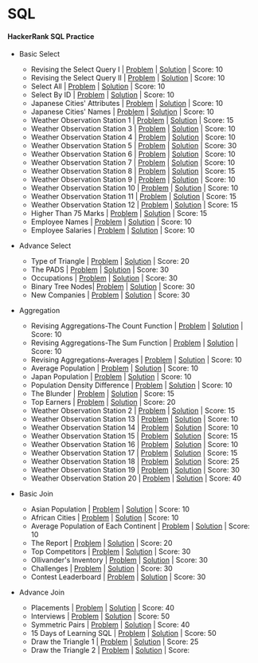 # SQL
#### HackerRank SQL Practice

* Basic Select
  * Revising the Select Query I | [Problem](https://www.hackerrank.com/challenges/revising-the-select-query/problem) | [Solution](https://github.com/vikramtalware/SQL/blob/master/1.%20Basic%20Select/1.%20Revising%20the%20Select%20Query%20I) | Score: 10
  * Revising the Select Query II | [Problem](https://www.hackerrank.com/challenges/revising-the-select-query-2) | [Solution](https://github.com/vikramtalware/SQL/blob/master/1.%20Basic%20Select/2.%20Revising%20the%20Select%20Query%20II) | Score: 10
  * Select All | [Problem](https://www.hackerrank.com/challenges/select-all-sql) | [Solution](https://github.com/vikramtalware/SQL/blob/master/1.%20Basic%20Select/3.%20Select%20All) | Score: 10
  * Select By ID | [Problem](https://www.hackerrank.com/challenges/select-by-id) | [Solution](https://github.com/vikramtalware/SQL/commit/0f063947ca641232aecae9c2a61cd98cd79ee91c) | Score: 10
  * Japanese Cities' Attributes | [Problem](https://www.hackerrank.com/challenges/japanese-cities-attributes) | [Solution](https://github.com/vikramtalware/SQL/blob/master/1.%20Basic%20Select/5.%20Japanese%20Cities'%20Attributes) | Score: 10
  * Japanese Cities' Names | [Problem](https://www.hackerrank.com/challenges/japanese-cities-name) | [Solution](https://github.com/vikramtalware/SQL/blob/master/1.%20Basic%20Select/6.%20Japanese%20Cities'%20Names) | Score: 10
  * Weather Observation Station 1 | [Problem](https://www.hackerrank.com/challenges/weather-observation-station-1) | [Solution](https://github.com/vikramtalware/SQL/blob/master/1.%20Basic%20Select/7.%20Weather%20Observation%20Station%201) | Score: 15
  * Weather Observation Station 3 | [Problem](https://www.hackerrank.com/challenges/weather-observation-station-3) | [Solution](https://github.com/vikramtalware/SQL/blob/master/1.%20Basic%20Select/8.%20Weather%20Observation%20Station%203) | Score: 10
  * Weather Observation Station 4 | [Problem](https://www.hackerrank.com/challenges/weather-observation-station-4) | [Solution](https://github.com/vikramtalware/SQL/blob/master/1.%20Basic%20Select/9.%20Weather%20Observation%20Station%204) | Score: 10
  * Weather Observation Station 5 | [Problem](https://www.hackerrank.com/challenges/weather-observation-station-5) | [Solution](https://github.com/vikramtalware/SQL/blob/master/1.%20Basic%20Select/10.%20Weather%20Observation%20Station%205) | Score: 30
  * Weather Observation Station 6 | [Problem](https://www.hackerrank.com/challenges/weather-observation-station-6) | [Solution](https://github.com/vikramtalware/SQL/blob/master/1.%20Basic%20Select/11.%20Weather%20Observation%20Station%206) | Score: 10
  * Weather Observation Station 7 | [Problem](https://www.hackerrank.com/challenges/weather-observation-station-7) | [Solution](https://github.com/vikramtalware/SQL/blob/master/1.%20Basic%20Select/12.%20Weather%20Observation%20Station%207) | Score: 10
  * Weather Observation Station 8 | [Problem](https://www.hackerrank.com/challenges/weather-observation-station-8) | [Solution](https://github.com/vikramtalware/SQL/blob/master/1.%20Basic%20Select/13.%20Weather%20Observation%20Station%208) | Score: 15
  * Weather Observation Station 9 | [Problem](https://www.hackerrank.com/challenges/weather-observation-station-9) | [Solution](https://github.com/vikramtalware/SQL/blob/master/1.%20Basic%20Select/14.%20Weather%20Observation%20Station%209) | Score: 10
  * Weather Observation Station 10 | [Problem](https://www.hackerrank.com/challenges/weather-observation-station-10) | [Solution](https://github.com/vikramtalware/SQL/blob/master/1.%20Basic%20Select/15.%20Weather%20Observation%20Station%2010) | Score: 10
  * Weather Observation Station 11 | [Problem](https://www.hackerrank.com/challenges/weather-observation-station-11) | [Solution](https://github.com/vikramtalware/SQL/blob/master/1.%20Basic%20Select/16.%20Weather%20Observation%20Station%2011) | Score: 15
  * Weather Observation Station 12 | [Problem](https://www.hackerrank.com/challenges/weather-observation-station-12) | [Solution](https://github.com/vikramtalware/SQL/blob/master/1.%20Basic%20Select/17.%20Weather%20Observation%20Station%2012) | Score: 15
  * Higher Than 75 Marks | [Problem](https://www.hackerrank.com/challenges/more-than-75-marks) | [Solution](https://github.com/vikramtalware/SQL/blob/master/1.%20Basic%20Select/18.%20Higher%20Than%2075%20Marks) | Score: 15
  * Employee Names | [Problem](https://www.hackerrank.com/challenges/name-of-employees) | [Solution](https://github.com/vikramtalware/SQL/blob/master/1.%20Basic%20Select/19.%20Employee%20Names) | Score: 10
  * Employee Salaries | [Problem](https://www.hackerrank.com/challenges/salary-of-employees) | [Solution](https://github.com/vikramtalware/SQL/blob/master/1.%20Basic%20Select/20.%20Employee%20Salaries) | Score: 10

* Advance Select
  * Type of Triangle | [Problem](https://www.hackerrank.com/challenges/what-type-of-triangle) | [Solution](https://github.com/vikramtalware/SQL/blob/master/2.%20Advance%20Select/01.%20Type%20of%20Triangle) | Score: 20
  * The PADS | [Problem](https://www.hackerrank.com/challenges/the-pads) | [Solution](https://github.com/vikramtalware/SQL/blob/master/2.%20Advance%20Select/02.%20The%20PADS) | Score: 30
  * Occupations | [Problem](https://www.hackerrank.com/challenges/occupations) | [Solution](https://github.com/vikramtalware/SQL/blob/master/2.%20Advance%20Select/03.%20Occupations) | Score: 30
  * Binary Tree Nodes| [Problem](https://www.hackerrank.com/challenges/binary-search-tree-1) | [Solution](https://github.com/vikramtalware/SQL/blob/master/2.%20Advance%20Select/04.%20Binary%20Tree%20Nodes) | Score: 30
  * New Companies | [Problem](https://www.hackerrank.com/challenges/the-company) | [Solution](https://github.com/vikramtalware/SQL/blob/master/2.%20Advance%20Select/05.%20New%20Companies) | Score: 30

* Aggregation
  * Revising Aggregations-The Count Function | [Problem](https://www.hackerrank.com/challenges/revising-aggregations-the-count-function) | [Solution](https://github.com/vikramtalware/SQL/blob/master/3.%20Aggregations/01.%20Revising%20Aggregations%20-%20The%20Count%20Function) | Score: 10
  * Revising Aggregations-The Sum Function | [Problem](https://www.hackerrank.com/challenges/revising-aggregations-sum) | [Solution](https://github.com/vikramtalware/SQL/blob/master/3.%20Aggregations/02.%20Revising%20Aggregations%20-%20The%20Sum%20Function) | Score: 10
  * Revising Aggregations-Averages | [Problem](https://www.hackerrank.com/challenges/revising-aggregations-the-average-function) | [Solution](https://github.com/vikramtalware/SQL/blob/master/3.%20Aggregations/03.%20Revising%20Aggregations%20-%20Averages) | Score: 10
  * Average Population | [Problem](https://www.hackerrank.com/challenges/average-population) | [Solution](https://github.com/vikramtalware/SQL/blob/master/3.%20Aggregations/04.%20Average%20Population) | Score: 10
  * Japan Population | [Problem](https://www.hackerrank.com/challenges/japan-population) | [Solution](https://github.com/vikramtalware/SQL/blob/master/3.%20Aggregations/05.%20Japan%20Population) | Score: 10
  * Population Density Difference | [Problem](https://www.hackerrank.com/challenges/population-density-difference) | [Solution]() | Score: 10
  * The Blunder | [Problem](https://www.hackerrank.com/challenges/the-blunder) | [Solution](https://github.com/vikramtalware/SQL/blob/master/3.%20Aggregations/07.%20The%20Blunder) | Score: 15
  * Top Earners | [Problem](https://www.hackerrank.com/challenges/earnings-of-employees) | [Solution](https://github.com/vikramtalware/SQL/blob/master/3.%20Aggregations/08.%20Top%20Earners) | Score: 20
  * Weather Observation Station 2 | [Problem](https://www.hackerrank.com/challenges/weather-observation-station-2) | [Solution](https://github.com/vikramtalware/SQL/blob/master/3.%20Aggregations/09.%20Weather%20Observation%20Station%202) | Score: 15
  * Weather Observation Station 13 | [Problem](https://www.hackerrank.com/challenges/weather-observation-station-13) | [Solution](https://github.com/vikramtalware/SQL/blob/master/3.%20Aggregations/10.%20Weather%20Observation%20Station%2013) | Score: 10
  * Weather Observation Station 14 | [Problem](https://www.hackerrank.com/challenges/weather-observation-station-14) | [Solution](https://github.com/vikramtalware/SQL/blob/master/3.%20Aggregations/11.%20Weather%20Observation%20Station%2014) | Score: 10
  * Weather Observation Station 15 | [Problem](https://www.hackerrank.com/challenges/weather-observation-station-15) | [Solution](https://github.com/vikramtalware/SQL/blob/master/3.%20Aggregations/12.%20Weather%20Observation%20Station%2015) | Score: 15
  * Weather Observation Station 16 | [Problem](https://www.hackerrank.com/challenges/weather-observation-station-16) | [Solution](https://github.com/vikramtalware/SQL/blob/master/3.%20Aggregations/13.%20Weather%20Observation%20Station%2016) | Score: 10
  * Weather Observation Station 17 | [Problem](https://www.hackerrank.com/challenges/weather-observation-station-17) | [Solution](https://github.com/vikramtalware/SQL/blob/master/3.%20Aggregations/14.%20Weather%20Observation%20Station%2017) | Score: 15
  * Weather Observation Station 18 | [Problem](https://www.hackerrank.com/challenges/weather-observation-station-18) | [Solution](https://github.com/vikramtalware/SQL/blob/master/3.%20Aggregations/15.%20Weather%20Observation%20Station%2018) | Score: 25
  * Weather Observation Station 19 | [Problem](https://www.hackerrank.com/challenges/weather-observation-station-19) | [Solution](https://github.com/vikramtalware/SQL/blob/master/3.%20Aggregations/16.%20Weather%20Observation%20Station%2019) | Score: 30
  * Weather Observation Station 20 | [Problem](https://www.hackerrank.com/challenges/weather-observation-station-20) | [Solution](https://github.com/vikramtalware/SQL/blob/master/3.%20Aggregations/17.%20Weather%20Observation%20Station%2020) | Score: 40  
  
* Basic Join
  * Asian Population  | [Problem](https://www.hackerrank.com/challenges/asian-population) | [Solution](https://github.com/vikramtalware/SQL/blob/master/4.%20Basic%20Join/01.%20Asian%20Population) | Score: 10
  * African Cities | [Problem](https://www.hackerrank.com/challenges/african-cities) | [Solution](https://github.com/vikramtalware/SQL/blob/master/4.%20Basic%20Join/02.%20African%20Cities) | Score: 10
  * Average Population of Each Continent | [Problem](https://www.hackerrank.com/challenges/average-population-of-each-continent) | [Solution](https://github.com/vikramtalware/SQL/blob/master/4.%20Basic%20Join/03.%20Average%20Population%20of%20Each%20Continent) | Score: 10
  * The Report | [Problem](https://www.hackerrank.com/challenges/the-report) | [Solution](https://github.com/vikramtalware/SQL/blob/master/4.%20Basic%20Join/04.%20The%20Report) | Score: 20
  * Top Competitors | [Problem](https://www.hackerrank.com/challenges/full-score) | [Solution](https://github.com/vikramtalware/SQL/blob/master/4.%20Basic%20Join/05.%20Top%20Competitors) | Score: 30
  * Ollivander's Inventory | [Problem](https://www.hackerrank.com/challenges/harry-potter-and-wands) | [Solution](https://github.com/vikramtalware/SQL/blob/master/4.%20Basic%20Join/06.%20Ollivander's%20Inventory) | Score: 30
  * Challenges | [Problem](https://www.hackerrank.com/challenges/challenges) | [Solution](https://github.com/vikramtalware/SQL/blob/master/4.%20Basic%20Join/07.%20Challenges) | Score: 30
  * Contest Leaderboard | [Problem](https://www.hackerrank.com/challenges/contest-leaderboard) | [Solution](https://github.com/vikramtalware/SQL/blob/master/4.%20Basic%20Join/08.%20Contest%20Leaderboard) | Score: 30

* Advance Join
  * Placements | [Problem](https://www.hackerrank.com/challenges/placements) | [Solution](https://github.com/vikramtalware/SQL/blob/master/5.%20Advance%20Join/01.%20Placements) | Score: 40
  * Interviews | [Problem](https://www.hackerrank.com/challenges/interviews) | [Solution](https://github.com/vikramtalware/SQL/blob/master/5.%20Advance%20Join/02.%20Interviews) | Score: 50
  * Symmetric Pairs | [Problem](https://www.hackerrank.com/challenges/symmetric-pairs) | [Solution](https://github.com/vikramtalware/SQL/blob/master/5.%20Advance%20Join/03.%20Symmetric%20Pairs) | Score: 40
  * 15 Days of Learning SQL | [Problem](https://www.hackerrank.com/challenges/15-days-of-learning-sql) | [Solution](https://github.com/vikramtalware/SQL/blob/master/5.%20Advance%20Join/04.%2015%20days%20of%20learning%20SQL) | Score: 50
  * Draw the Triangle 1 | [Problem](https://www.hackerrank.com/challenges/draw-the-triangle-1) | [Solution](https://github.com/vikramtalware/SQL/blob/master/5.%20Advance%20Join/05.%20Draw%20the%20Triangle%201) | Score: 25
  * Draw the Triangle 2 | [Problem](https://www.hackerrank.com/challenges/draw-the-triangle-2) | [Solution](https://github.com/vikramtalware/SQL/blob/master/5.%20Advance%20Join/06.%20Draw%20the%20Triangle%202) | Score: 
